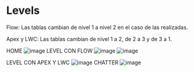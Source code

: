 # Levels
Flow: Las tablas cambian de nivel 1 a nivel 2 en el caso de las realizadas.

Apex y LWC: Las tablas cambian de nivel 1 a 2, de 2 a 3 y de 3 a 1.

HOME
![image](https://user-images.githubusercontent.com/99770498/207994326-fc51a5b0-e249-4cbb-9a0a-b566a049533d.png)
LEVEL CON FLOW
![image](https://user-images.githubusercontent.com/99770498/207994551-588aced5-cf4b-46c3-90d2-bb54c7703cb4.png)
![image](https://user-images.githubusercontent.com/99770498/207994883-2f3fce43-a770-4f07-bf9c-f51189cafc01.png)

LEVEL CON APEX Y LWC
![image](https://user-images.githubusercontent.com/99770498/207997159-5a2f81fc-d6a2-4830-9c6b-cee9e5b1b0f6.png)
CHATTER
![image](https://user-images.githubusercontent.com/99770498/207997298-9f8be058-5d27-40b8-b331-a6e5890856c2.png)



